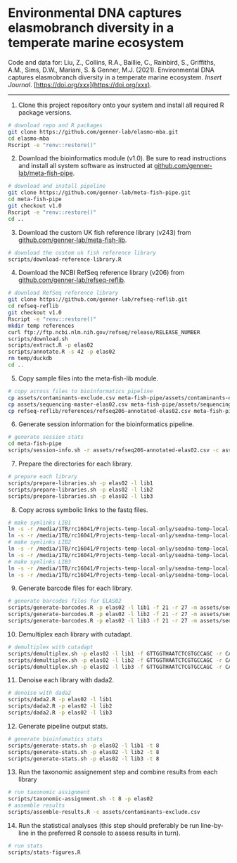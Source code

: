 # Environmental DNA captures elasmobranch diversity in a temperate marine ecosystem

Code and data for: Liu, Z., Collins, R.A., Baillie, C., Rainbird, S., Griffiths, A.M., Sims, D.W., Mariani, S. & Genner, M.J. (2021). Environmental DNA captures elasmobranch diversity in a temperate marine ecosystem. _Insert Journal_. [https://doi.org/xxx](https://doi.org/xxx).

---

1. Clone this project repository onto your system and install all required R package versions.

```bash
# download repo and R packages
git clone https://github.com/genner-lab/elasmo-mba.git
cd elasmo-mba
Rscript -e "renv::restore()"
```

2. Download the bioinformatics module (v1.0). Be sure to read instructions and install all system software as instructed at [github.com/genner-lab/meta-fish-pipe](https://github.com/genner-lab/meta-fish-pipe).

```bash
# download and install pipeline
git clone https://github.com/genner-lab/meta-fish-pipe.git
cd meta-fish-pipe
git checkout v1.0
Rscript -e "renv::restore()"
cd ..
```

3. Download the custom UK fish reference library (v243) from [github.com/genner-lab/meta-fish-lib](https://github.com/genner-lab/meta-fish-lib).

```bash
# download the custom uk fish reference library
scripts/download-reference-library.R
```

4. Download the NCBI RefSeq reference library (v206) from [github.com/genner-lab/refseq-reflib](https://github.com/genner-lab/refseq-reflib).

```bash
# download RefSeq reference library
git clone https://github.com/genner-lab/refseq-reflib.git
cd refseq-reflib
git checkout v1.0
Rscript -e "renv::restore()"
mkdir temp references
curl ftp://ftp.ncbi.nlm.nih.gov/refseq/release/RELEASE_NUMBER
scripts/download.sh
scripts/extract.R -p elas02
scripts/annotate.R -s 42 -p elas02
rm temp/duckdb
cd ..
```

5. Copy sample files into the meta-fish-lib module.

```bash
# copy across files to bioinformatics pipeline
cp assets/contaminants-exclude.csv meta-fish-pipe/assets/contaminants-exclude.csv
cp assets/sequencing-master-elas02.csv meta-fish-pipe/assets/sequencing-master-elas02.csv
cp refseq-reflib/references/refseq206-annotated-elas02.csv meta-fish-pipe/assets/refseq206-annotated-elas02.csv
```

6. Generate session information for the bioinformatics pipeline.

```bash
# generate session stats
cd meta-fish-pipe
scripts/session-info.sh -r assets/refseq206-annotated-elas02.csv -c assets/meta-fish-lib-v243.csv
```

7. Prepare the directories for each library.

```bash 
# prepare each library
scripts/prepare-libraries.sh -p elas02 -l lib1
scripts/prepare-libraries.sh -p elas02 -l lib2
scripts/prepare-libraries.sh -p elas02 -l lib3
```

8. Copy across symbolic links to the fastq files.

```bash
# make symlinks LIB1
ln -s -r /media/1TB/rc16041/Projects-temp-local-only/seadna-temp-local-only/fastq/SeaDNA_Elas02_Lib1_R1.fastq.gz temp/processing/elas02-lib1/fastq/R1.fastq.gz
ln -s -r /media/1TB/rc16041/Projects-temp-local-only/seadna-temp-local-only/fastq/SeaDNA_Elas02_Lib1_R2.fastq.gz temp/processing/elas02-lib1/fastq/R2.fastq.gz
# make symlinks LIB2
ln -s -r /media/1TB/rc16041/Projects-temp-local-only/seadna-temp-local-only/fastq/SeaDNA_Elas02_Lib2_R1.fastq.gz temp/processing/elas02-lib2/fastq/R1.fastq.gz
ln -s -r /media/1TB/rc16041/Projects-temp-local-only/seadna-temp-local-only/fastq/SeaDNA_Elas02_Lib2_R2.fastq.gz temp/processing/elas02-lib2/fastq/R2.fastq.gz
# make symlinks LIB3
ln -s -r /media/1TB/rc16041/Projects-temp-local-only/seadna-temp-local-only/fastq/SeaDNA_Elas02_Lib3_R1.fastq.gz temp/processing/elas02-lib3/fastq/R1.fastq.gz
ln -s -r /media/1TB/rc16041/Projects-temp-local-only/seadna-temp-local-only/fastq/SeaDNA_Elas02_Lib3_R2.fastq.gz temp/processing/elas02-lib3/fastq/R2.fastq.gz
```

9. Generate barcode files for each library.

```bash
# generate barcodes files for ELAS02
scripts/generate-barcodes.R -p elas02 -l lib1 -f 21 -r 27 -m assets/sequencing-master-elas02.csv
scripts/generate-barcodes.R -p elas02 -l lib2 -f 21 -r 27 -m assets/sequencing-master-elas02.csv
scripts/generate-barcodes.R -p elas02 -l lib3 -f 21 -r 27 -m assets/sequencing-master-elas02.csv
```

10. Demultiplex each library with cutadapt.

```bash
# demultiplex with cutadapt
scripts/demultiplex.sh -p elas02 -l lib1 -f GTTGGTHAATCTCGTGCCAGC -r CATAGTAGGGTATCTAATCCTAGTTTG -t 8 -m 21
scripts/demultiplex.sh -p elas02 -l lib2 -f GTTGGTHAATCTCGTGCCAGC -r CATAGTAGGGTATCTAATCCTAGTTTG -t 8 -m 21
scripts/demultiplex.sh -p elas02 -l lib3 -f GTTGGTHAATCTCGTGCCAGC -r CATAGTAGGGTATCTAATCCTAGTTTG -t 8 -m 21
```

11. Denoise each library with dada2.

```bash
# denoise with dada2
scripts/dada2.R -p elas02 -l lib1
scripts/dada2.R -p elas02 -l lib2
scripts/dada2.R -p elas02 -l lib3
```

12. Generate pipeline output stats.

```bash
# generate bioinfomatics stats
scripts/generate-stats.sh -p elas02 -l lib1 -t 8
scripts/generate-stats.sh -p elas02 -l lib2 -t 8
scripts/generate-stats.sh -p elas02 -l lib3 -t 8
```

13. Run the taxonomic assignement step and combine results from each library 

```bash
# run taxonomic assignment
scripts/taxonomic-assignment.sh -t 8 -p elas02
# assemble results
scripts/assemble-results.R -c assets/contaminants-exclude.csv
```

14. Run the statistical analyses (this step should preferably be run line-by-line in the preferred R console to assess results in turn).  

```bash
# run stats
scripts/stats-figures.R
```
